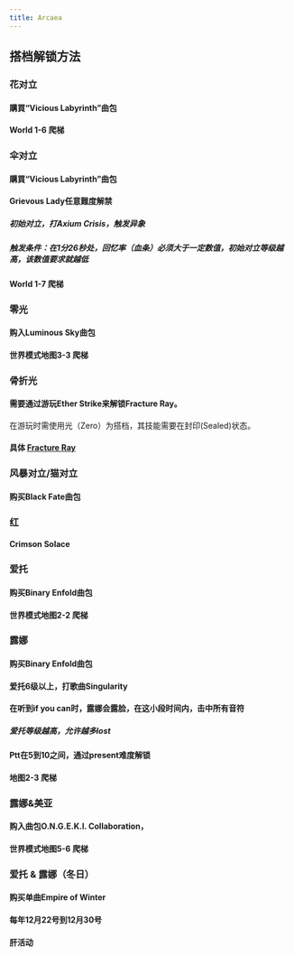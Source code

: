 ```yaml
---
title: Arcaea
---
```


## 搭档解锁方法
### 花对立
#### 購買“Vicious Labyrinth”曲包
#### World 1-6 爬梯
### 伞对立
#### 購買“Vicious Labyrinth”曲包
#### Grievous Lady任意難度解禁
##### 初始对立，打Axium Crisis，触发异象
##### 触发条件：在1分26秒处，回忆率（血条）必须大于一定数值，初始对立等级越高，该数值要求就越低
#### World 1-7 爬梯
### 零光
#### 购入Luminous Sky曲包
#### 世界模式地图3-3 爬梯
### 骨折光
#### 需要通过游玩Ether Strike来解锁Fracture Ray。
在游玩时需使用光（Zero）为搭档，其技能需要在封印(Sealed)状态。
#### 具体 [Fracture Ray](https://wiki.arcaea.cn/index.php/Fracture_Ray)
### 风暴对立/猫对立
#### 购买Black Fate曲包
### 红
#### Crimson Solace
### 爱托
#### 购买Binary Enfold曲包
#### 世界模式地图2-2 爬梯
### 露娜
#### 购买Binary Enfold曲包
#### 爱托6级以上，打歌曲Singularity
#### 在听到if you can时，露娜会露脸，在这小段时间内，击中所有音符
##### 爱托等级越高，允许越多lost
#### Ptt在5到10之间，通过present难度解锁
#### 地图2-3 爬梯
### 露娜&美亚
#### 购入曲包O.N.G.E.K.I. Collaboration，
#### 世界模式地图5-6 爬梯
### 爱托 & 露娜（冬日）
#### 购买单曲Empire of Winter
#### 每年12月22号到12月30号
#### 肝活动

